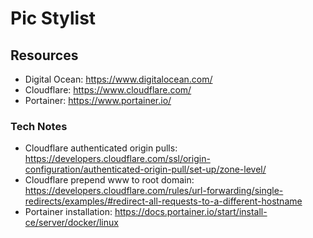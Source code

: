# Pic Stylist

## Resources
 - Digital Ocean: https://www.digitalocean.com/
 - Cloudflare: https://www.cloudflare.com/
 - Portainer: https://www.portainer.io/

### Tech Notes
 - Cloudflare authenticated origin pulls: https://developers.cloudflare.com/ssl/origin-configuration/authenticated-origin-pull/set-up/zone-level/
 - Cloudflare prepend www to root domain: https://developers.cloudflare.com/rules/url-forwarding/single-redirects/examples/#redirect-all-requests-to-a-different-hostname
 - Portainer installation: https://docs.portainer.io/start/install-ce/server/docker/linux
